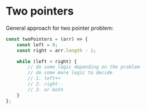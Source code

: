 # Two pointers

General approach for two pointer problem:

```javascript
const twoPointers = (arr) => {
    const left = 0;
    const right = arr.length - 1;

    while (left < right) {
        // do some logic depending on the problem
        // do some more logic to decide
        // 1. left++
        // 2. right--
        // 3. or both
    }
};
```